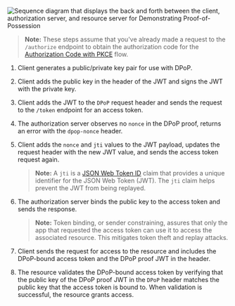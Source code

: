 <div class="three-quarter">

![Sequence diagram that displays the back and forth between the client, authorization server, and resource server for Demonstrating Proof-of-Possession](/img/authorization/Dpopflow.png)

</div>
<!-- Figma link to image: https://www.figma.com/file/YH5Zhzp66kGCglrXQUag2E/%F0%9F%93%8A-Updated-Diagrams-for[…]ype=design&node-id=3812-38914&mode=design&t=0DH5bIOV514lXCA8-4 -->

<!-- Source for image. Generated using http://www.plantuml.com/plantuml/uml/

@startuml
skinparam monochrome true
participant "OIDC client" as client
participant "Authorization server" as as
participant "Resource server" as rs

autonumber "<b>#."
client -> client: Generates public/private key pair for use with DPoP
client -> client: Adds public key to JWT header and signs JWT with private key
client -> as: Adds JWT to `DPoP` request header and sends request to token endpoint
as -> client: Observes no `nonce` in DPoP JWT, returns error with `dpop-nonce` header
client -> as: Adds `nonce` and `jti` values to JWT payload and sends request again
as -> client: Binds public key to access token and sends response
client -> rs: Sends DPoP-bound access token to resource server
rs -> client: Validates the DPoP-bound access token and grants access to client
@enduml

-->

> **Note:** These steps assume that you've already made a request to the `/authorize` endpoint to obtain the authorization code for the [Authorization Code with PKCE](/docs/guides/implement-grant-type/authcodepkce/main/) flow.

1. Client generates a public/private key pair for use with DPoP.
1. Client adds the public key in the header of the JWT and signs the JWT with the private key.
1. Client adds the JWT to the `DPoP` request header and sends the request to the `/token` endpoint for an access token.
1. The authorization server observes no `nonce` in the DPoP proof, returns an error with the `dpop-nonce` header.
1. Client adds the `nonce` and `jti` values to the JWT payload, updates the request header with the new JWT value, and sends the access token request again.

    > **Note:** A `jti` is a [JSON Web Token ID](https://www.rfc-editor.org/rfc/rfc7519#section-4.1.7) claim that provides a unique identifier for the JSON Web Token (JWT). The `jti` claim helps prevent the JWT from being replayed.

1. The authorization server binds the public key to the access token and sends the response.

    > **Note:** Token binding, or sender constraining, assures that only the app that requested the access token can use it to access the associated resource. This mitigates token theft and replay attacks.

1. Client sends the request for access to the resource and includes the DPoP-bound access token and the DPoP proof JWT in the header.
1. The resource validates the DPoP-bound access token by verifying that the public key of the DPoP proof JWT in the `DPoP` header matches the public key that the access token is bound to. When validation is successful, the resource grants access.
